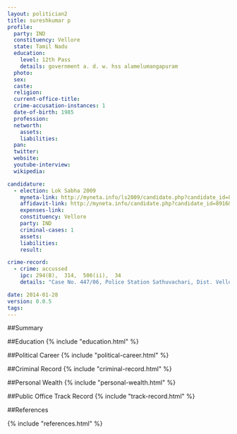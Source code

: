 ```yaml
---
layout: politician2
title: sureshkumar p
profile: 
  party: IND
  constituency: Vellore
  state: Tamil Nadu
  education: 
    level: 12th Pass
    details: government a. d. w. hss alamelumangapuram
  photo: 
  sex: 
  caste: 
  religion: 
  current-office-title: 
  crime-accusation-instances: 1
  date-of-birth: 1985
  profession: 
  networth: 
    assets: 
    liabilities: 
  pan: 
  twitter: 
  website: 
  youtube-interview: 
  wikipedia: 

candidature: 
  - election: Lok Sabha 2009
    myneta-link: http://myneta.info/ls2009/candidate.php?candidate_id=8916
    affidavit-link: http://myneta.info/candidate.php?candidate_id=8916&scan=original
    expenses-link: 
    constituency: Vellore 
    party: IND
    criminal-cases: 1
    assets: 
    liabilities: 
    result:  

crime-record: 
  - crime: accussed
    ipc: 294(B),  314,  506(ii),  34
    details: "Case No. 447/06, Police Station Sathuvachari, Dist. Vellore, State Tamil Nadu, Dated 28.03.2007" 

date: 2014-01-28
version: 0.0.5
tags: 
---
```

##Summary


##Education
{% include "education.html" %}


##Political Career
{% include "political-career.html" %}


##Criminal Record
{% include "criminal-record.html" %}


##Personal Wealth
{% include "personal-wealth.html" %}


##Public Office Track Record
{% include "track-record.html" %}


##References


{% include "references.html" %}